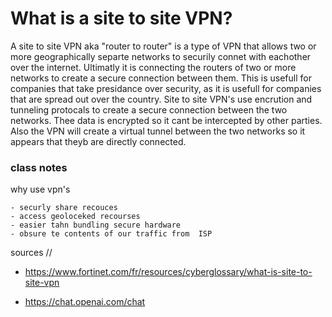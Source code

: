 # What is a site to site VPN? 
A site to site VPN aka "router to router" is a type of VPN that allows two or more geographically separte networks to securily connet with eachother over the internet.  Ultimatly it is connecting the routers of two or more networks to create a secure connection between them.  This is usefull for companies that take presidance over security, as it is usefull for companies that are spread out over the country.  Site to site VPN's use encrution and tunneling protocals to create a secure connection between the two networks.  Thee data is encrypted so it cant be intercepted by other parties.  Also the VPN will create a virtual tunnel between the two networks so it appears that theyb are directly connected.  

### class notes

why use vpn's

    - securly share recouces
    - access geoloceked recourses
    - easier tahn bundling secure hardware
    - obsure te contents of our traffic from  ISP 

sources //
 * https://www.fortinet.com/fr/resources/cyberglossary/what-is-site-to-site-vpn

* https://chat.openai.com/chat